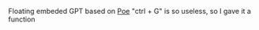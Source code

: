 Floating embeded GPT based on <a href="https://Poe.com">Poe</a>
"ctrl + G" is so useless, so I gave it a function

